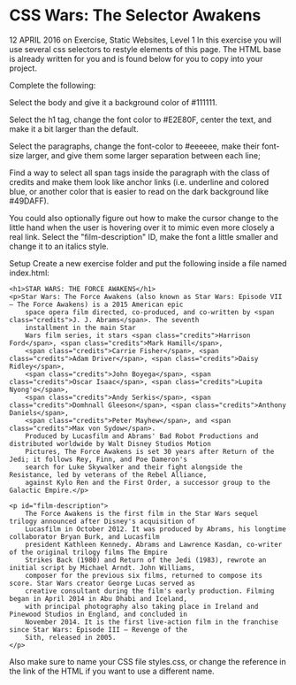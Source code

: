 # CSS Wars: The Selector Awakens
12 APRIL 2016 on Exercise, Static Websites, Level 1
In this exercise you will use several css selectors to restyle elements of this page. The HTML base is already written for you and is found below for you to copy into your project.

Complete the following:

Select the body and give it a background color of #111111.

Select the h1 tag, change the font color to #E2E80F, center the text, and make it a bit larger than the default.

Select the paragraphs, change the font-color to #eeeeee, make their font-size larger, and give them some larger separation between each line;

Find a way to select all span tags inside the paragraph with the class of credits and make them look like anchor links (i.e. underline and colored blue, or another color that is easier to read on the dark background like #49DAFF).

You could also optionally figure out how to make the cursor change to the little hand when the user is hovering over it to mimic even more closely a real link.
Select the "film-description" ID, make the font a little smaller and change it to an italics style.

Setup
Create a new exercise folder and put the following inside a file named index.html:

<!DOCTYPE html>  
<html lang="en">  
<head>  
    <meta charset="UTF-8">
    <title>Selectorize</title>
    <link rel="stylesheet" type="text/css" href="styles.css">
</head>  
<body>  
<!--need items to change with tags-->  
<section>

    <h1>STAR WARS: THE FORCE AWAKENS</h1>
    <p>Star Wars: The Force Awakens (also known as Star Wars: Episode VII – The Force Awakens) is a 2015 American epic
        space opera film directed, co-produced, and co-written by <span class="credits">J. J. Abrams</span>. The seventh
        installment in the main Star
        Wars film series, it stars <span class="credits">Harrison Ford</span>, <span class="credits">Mark Hamill</span>,
        <span class="credits">Carrie Fisher</span>, <span class="credits">Adam Driver</span>, <span class="credits">Daisy Ridley</span>,
        <span class="credits">John Boyega</span>, <span class="credits">Oscar Isaac</span>, <span class="credits">Lupita Nyong'o</span>,
        <span class="credits">Andy Serkis</span>, <span class="credits">Domhnall Gleeson</span>, <span class="credits">Anthony Daniels</span>,
        <span class="credits">Peter Mayhew</span>, and <span class="credits">Max von Sydow</span>.
        Produced by Lucasfilm and Abrams' Bad Robot Productions and distributed worldwide by Walt Disney Studios Motion
        Pictures, The Force Awakens is set 30 years after Return of the Jedi; it follows Rey, Finn, and Poe Dameron's
        search for Luke Skywalker and their fight alongside the Resistance, led by veterans of the Rebel Alliance,
        against Kylo Ren and the First Order, a successor group to the Galactic Empire.</p>

    <p id="film-description">
        The Force Awakens is the first film in the Star Wars sequel trilogy announced after Disney's acquisition of
        Lucasfilm in October 2012. It was produced by Abrams, his longtime collaborator Bryan Burk, and Lucasfilm
        president Kathleen Kennedy. Abrams and Lawrence Kasdan, co-writer of the original trilogy films The Empire
        Strikes Back (1980) and Return of the Jedi (1983), rewrote an initial script by Michael Arndt. John Williams,
        composer for the previous six films, returned to compose its score. Star Wars creator George Lucas served as
        creative consultant during the film's early production. Filming began in April 2014 in Abu Dhabi and Iceland,
        with principal photography also taking place in Ireland and Pinewood Studios in England, and concluded in
        November 2014. It is the first live-action film in the franchise since Star Wars: Episode III – Revenge of the
        Sith, released in 2005.
    </p>
</section>  
</body>  
</html>  
Also make sure to name your CSS file styles.css, or change the reference in the link of the HTML if you want to use a different name.

